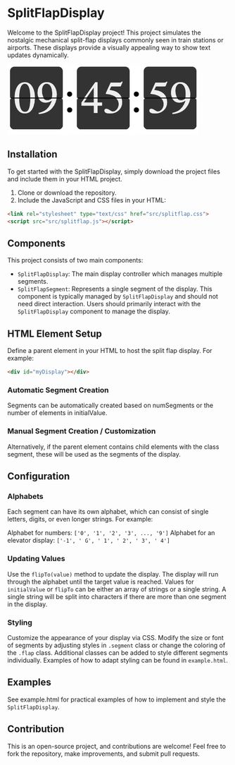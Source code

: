 # SplitFlapDisplay

Welcome to the SplitFlapDisplay project! This project simulates the nostalgic mechanical split-flap displays commonly seen in train stations or airports. These displays provide a visually appealing way to show text updates dynamically.

![Example Split Flap Display](example.jpg)

## Installation

To get started with the SplitFlapDisplay, simply download the project files and include them in your HTML project.

1. Clone or download the repository.
2. Include the JavaScript and CSS files in your HTML:
```html
<link rel="stylesheet" type="text/css" href="src/splitflap.css">
<script src="src/splitflap.js"></script>
```

## Components

This project consists of two main components:

- `SplitFlapDisplay`: The main display controller which manages multiple segments.
- `SplitFlapSegment`: Represents a single segment of the display. This component is typically managed by `SplitFlapDisplay` and should not need direct interaction.
Users should primarily interact with the `SplitFlapDisplay` component to manage the display.

## HTML Element Setup

Define a parent element in your HTML to host the split flap display. For example:

```html
<div id="myDisplay"></div>
```

### Automatic Segment Creation

Segments can be automatically created based on numSegments or the number of elements in initialValue.

### Manual Segment Creation / Customization

Alternatively, if the parent element contains child elements with the class segment, these will be used as the segments of the display.

## Configuration
### Alphabets
Each segment can have its own alphabet, which can consist of single letters, digits, or even longer strings. For example:

Alphabet for numbers: `['0', '1', '2', '3', ..., '9']`
Alphabet for an elevator display: `['-1', ' G', ' 1', ' 2', ' 3', ' 4']`
### Updating Values
Use the `flipTo(value)` method to update the display. The display will run through the alphabet until the target value is reached. Values for `initialValue` or `flipTo` can be either an array of strings or a single string. A single string will be split into characters if there are more than one segment in the display.

### Styling
Customize the appearance of your display via CSS. Modify the size or font of segments by adjusting styles in `.segment` class or change the coloring of the `.flap` class. Additional classes can be added to style different segments individually. Examples of how to adapt styling can be found in `example.html`.

## Examples
See example.html for practical examples of how to implement and style the `SplitFlapDisplay`.

## Contribution
This is an open-source project, and contributions are welcome! Feel free to fork the repository, make improvements, and submit pull requests.

